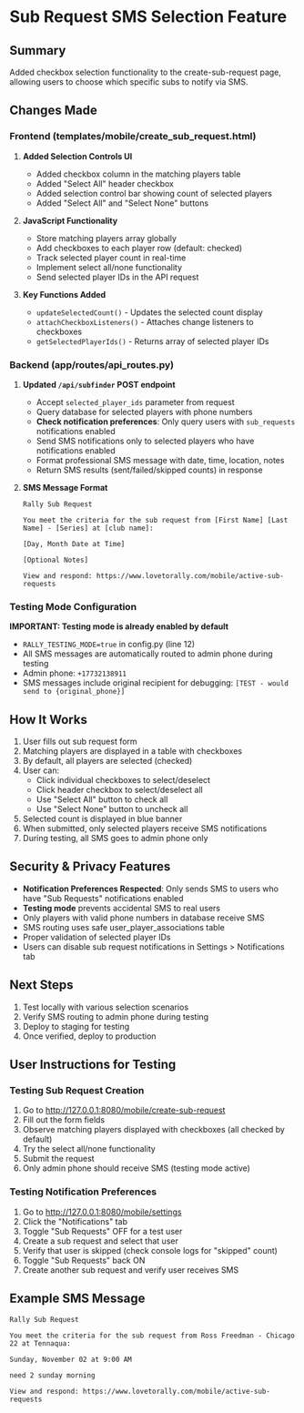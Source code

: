 # Sub Request SMS Selection Feature

## Summary
Added checkbox selection functionality to the create-sub-request page, allowing users to choose which specific subs to notify via SMS.

## Changes Made

### Frontend (templates/mobile/create_sub_request.html)

1. **Added Selection Controls UI**
   - Added checkbox column in the matching players table
   - Added "Select All" header checkbox
   - Added selection control bar showing count of selected players
   - Added "Select All" and "Select None" buttons

2. **JavaScript Functionality**
   - Store matching players array globally
   - Add checkboxes to each player row (default: checked)
   - Track selected player count in real-time
   - Implement select all/none functionality
   - Send selected player IDs in the API request

3. **Key Functions Added**
   - `updateSelectedCount()` - Updates the selected count display
   - `attachCheckboxListeners()` - Attaches change listeners to checkboxes
   - `getSelectedPlayerIds()` - Returns array of selected player IDs

### Backend (app/routes/api_routes.py)

1. **Updated `/api/subfinder` POST endpoint**
   - Accept `selected_player_ids` parameter from request
   - Query database for selected players with phone numbers
   - **Check notification preferences**: Only query users with `sub_requests` notifications enabled
   - Send SMS notifications only to selected players who have notifications enabled
   - Format professional SMS message with date, time, location, notes
   - Return SMS results (sent/failed/skipped counts) in response

2. **SMS Message Format**
   ```
   Rally Sub Request
   
   You meet the criteria for the sub request from [First Name] [Last Name] - [Series] at [club name]:
   
   [Day, Month Date at Time]
   
   [Optional Notes]
   
   View and respond: https://www.lovetorally.com/mobile/active-sub-requests
   ```

### Testing Mode Configuration

**IMPORTANT: Testing mode is already enabled by default**

- `RALLY_TESTING_MODE=true` in config.py (line 12)
- All SMS messages are automatically routed to admin phone during testing
- Admin phone: `+17732138911`
- SMS messages include original recipient for debugging: `[TEST - would send to {original_phone}]`

## How It Works

1. User fills out sub request form
2. Matching players are displayed in a table with checkboxes
3. By default, all players are selected (checked)
4. User can:
   - Click individual checkboxes to select/deselect
   - Click header checkbox to select/deselect all
   - Use "Select All" button to check all
   - Use "Select None" button to uncheck all
5. Selected count is displayed in blue banner
6. When submitted, only selected players receive SMS notifications
7. During testing, all SMS goes to admin phone only

## Security & Privacy Features

- **Notification Preferences Respected**: Only sends SMS to users who have "Sub Requests" notifications enabled
- **Testing mode** prevents accidental SMS to real users
- Only players with valid phone numbers in database receive SMS
- SMS routing uses safe user_player_associations table
- Proper validation of selected player IDs
- Users can disable sub request notifications in Settings > Notifications tab

## Next Steps

1. Test locally with various selection scenarios
2. Verify SMS routing to admin phone during testing
3. Deploy to staging for testing
4. Once verified, deploy to production

## User Instructions for Testing

### Testing Sub Request Creation
1. Go to http://127.0.0.1:8080/mobile/create-sub-request
2. Fill out the form fields
3. Observe matching players displayed with checkboxes (all checked by default)
4. Try the select all/none functionality
5. Submit the request
6. Only admin phone should receive SMS (testing mode active)

### Testing Notification Preferences
1. Go to http://127.0.0.1:8080/mobile/settings
2. Click the "Notifications" tab
3. Toggle "Sub Requests" OFF for a test user
4. Create a sub request and select that user
5. Verify that user is skipped (check console logs for "skipped" count)
6. Toggle "Sub Requests" back ON
7. Create another sub request and verify user receives SMS

## Example SMS Message

```
Rally Sub Request

You meet the criteria for the sub request from Ross Freedman - Chicago 22 at Tennaqua:

Sunday, November 02 at 9:00 AM

need 2 sunday morning

View and respond: https://www.lovetorally.com/mobile/active-sub-requests
```

